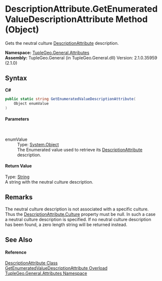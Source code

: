 # DescriptionAttribute.GetEnumeratedValueDescriptionAttribute Method (Object)
 

Gets the neutral culture <a href="T_TupleGeo_General_Attributes_DescriptionAttribute">DescriptionAttribute</a> description.

**Namespace:**&nbsp;<a href="N_TupleGeo_General_Attributes">TupleGeo.General.Attributes</a><br />**Assembly:**&nbsp;TupleGeo.General (in TupleGeo.General.dll) Version: 2.1.0.35959 (2.1.0)

## Syntax

**C#**<br />
``` C#
public static string GetEnumeratedValueDescriptionAttribute(
	Object enumValue
)
```


#### Parameters
&nbsp;<dl><dt>enumValue</dt><dd>Type: <a href="http://msdn2.microsoft.com/en-us/library/e5kfa45b" target="_blank">System.Object</a><br />The Enumerated value used to retrieve its <a href="T_TupleGeo_General_Attributes_DescriptionAttribute">DescriptionAttribute</a> description.</dd></dl>

#### Return Value
Type: <a href="http://msdn2.microsoft.com/en-us/library/s1wwdcbf" target="_blank">String</a><br />A string with the neutral culture description.

## Remarks
The neutral culture description is not associated with a specific culture. Thus the <a href="P_TupleGeo_General_Attributes_DescriptionAttribute_Culture">DescriptionAttribute.Culture</a> property must be null. In such a case a neutral culture description is specified. If no neutral culture description has been found, a zero length string will be returned instead.

## See Also


#### Reference
<a href="T_TupleGeo_General_Attributes_DescriptionAttribute">DescriptionAttribute Class</a><br /><a href="Overload_TupleGeo_General_Attributes_DescriptionAttribute_GetEnumeratedValueDescriptionAttribute">GetEnumeratedValueDescriptionAttribute Overload</a><br /><a href="N_TupleGeo_General_Attributes">TupleGeo.General.Attributes Namespace</a><br />